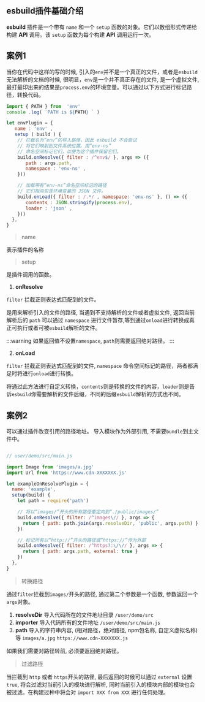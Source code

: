 
## esbuild插件基础介绍

**esbuild** 插件是一个带有 `name` 和一个 `setup` 函数的对象。它们以数组形式传递给构建 **API** 调用。该 `setup` 函数为每个构建 **API** 调用运行一次。

## 案例1

当你在代码中这样的写的时候, 引入的`env`并不是一个真正的文件，或者是`esbuild`无法解析的文档的时候, 很明显，`env`是一个并不真正存在的文件, 是一个虚拟文件, 最打最印出来的结果是`process.env`的环境变量。可以通过以下方式进行标记路径，转换代码。

```js
import { PATH } from  'env' 
console .log( `PATH is ${PATH} ` )
```

```js
let envPlugin = {
   name : 'env' ,
   setup ( build ) {
    // 拦截名为“env”的导入路径，因此 esbuild 不会尝试
    // 将它们映射到文件系统位置。用“env-ns” 
    // 命名空间标记它们，以便为这个插件保留它们。
    build.onResolve({ filter : /^env$/ }, args => ({
       path : args.path,
       namespace : 'env-ns' ,
    }))

    // 加载带有“env-ns”命名空间标记的路径
    // 它们指向包含环境变量的 JSON 文件。
    build.onLoad({ filter : /.*/ , namespace: 'env-ns' }, () => ({
       contents : JSON.stringify(process.env),
       loader : 'json' ,
    }))
  },
}
```

> name

表示插件的名称

> setup

是插件调用的函数。

1. **onResolve** 

`filter` 拦截正则表达式匹配到的文件。

是用来解析引入的文件的路径, 当遇到不支持解析的文件或者虚拟文件, 返回当前解析后的 `path` 可以通过 `namespace` 进行文件暂存,等到通过`onload`进行转换成真正可执行或者可被`esbuild`解析的文件。

:::warning
如果返回值不设置`namespace`, `path`则需要返回绝对路径。
:::

2. **onLoad**

`filter` 拦截正则表达式匹配到的文件, `namespace` 命令空间标记的路径，两者都满足时将进行`onload`进行转换。

将通过此方法进行自定义转换，`contents`则是转换的文件的内容，`loader`则是告诉`esbuild`你需要解析的文件后缀，不同的后缀`esbuild`解析的方式也不同。


## 案例2

可以通过插件改变引用的路径地址。
导入模块作为外部引用, 不需要`bundle`到主文件中。

```js

// user/demo/src/main.js

import Image from 'images/a.jpg'
import Url from 'https://www.cdn-XXXXXXX.js'
```

```js
let exampleOnResolvePlugin = {
  name: 'example',
  setup(build) {
    let path = require('path')

    // 将以“images/”开头的所有路径重定向到“./public/images/”
    build.onResolve({ filter: /^images\// }, args => {
      return { path: path.join(args.resolveDir, 'public', args.path) }
    })

    // 标记所有以“http://”开头的路径或“https://”作为外部
    build.onResolve({ filter: /^https?:\/\// }, args => {
      return { path: args.path, external: true }
    })
  },
}
```
> 转换路径

通过`filter`拦截到`images/`开头的路径, 通过第二个参数是一个函数, 参数返回一个`args`对象。

1. **resolveDir** 导入代码所在的文件地址目录  `/user/demo/src`
2. **importer** 导入代码所有的文件地址  `/user/demo/src/main.js`
3. **path** 导入的字符串内容, (相对路径，绝对路径, npm包名称, 自定义虚拟名称)等 `images/a.jpg`  `https://www.cdn-XXXXXXX.js`

如果我们需要对路径转前, 必须要返回绝对路径。

> 过滤路径

当拦截到 `http` 或者 `https`开头的路径, 最后返回的时候可以通过 `external` 设置 `true`, 将会过滤对当前引入的模块进行解析, 同时当前引入的模块内部的模块也会被过滤。在构建过种中将会对 `import XXX from XXX` 进行任何处理。

